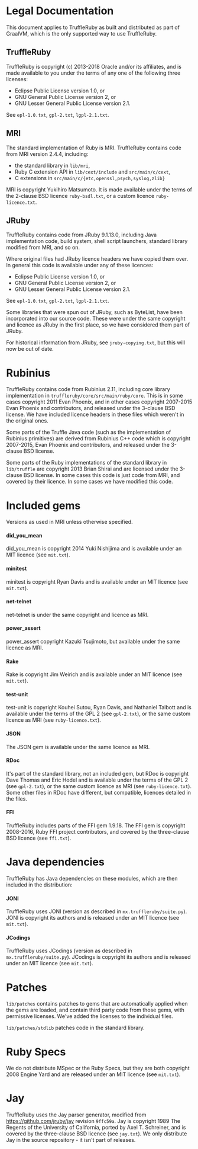 # Legal Documentation

This document applies to TruffleRuby as built and distributed as part of
GraalVM, which is the only supported way to use TruffleRuby.

## TruffleRuby

TruffleRuby is copyright (c) 2013-2018 Oracle and/or its
affiliates, and is made available to you under the terms of any one of the
following three licenses:

* Eclipse Public License version 1.0, or
* GNU General Public License version 2, or
* GNU Lesser General Public License version 2.1.

See `epl-1.0.txt`, `gpl-2.txt`, `lgpl-2.1.txt`.

## MRI

The standard implementation of Ruby is MRI. TruffleRuby contains code from MRI
version 2.4.4, including:

* the standard library in `lib/mri`, 
* Ruby C extension API in `lib/cext/include` and `src/main/c/cext`, 
* C extensions in `src/main/c/{etc,openssl,psych,syslog,zlib}`

MRI is copyright Yukihiro Matsumoto. It is made available under the terms of the
2-clause BSD licence `ruby-bsdl.txt`, or a custom licence `ruby-licence.txt`.

## JRuby

TruffleRuby contains code from JRuby 9.1.13.0, including Java implementation
code, build system, shell script launchers, standard library modified from MRI,
and so on.

Where original files had JRuby licence headers we have copied them over. In
general this code is available under any of these licences:

* Eclipse Public License version 1.0, or
* GNU General Public License version 2, or
* GNU Lesser General Public License version 2.1.

See `epl-1.0.txt`, `gpl-2.txt`, `lgpl-2.1.txt`.

Some libraries that were spun out of JRuby, such as ByteList, have been
incorporated into our source code. These were under the same copyright and
licence as JRuby in the first place, so we have considered them part of JRuby.

For historical information from JRuby, see `jruby-copying.txt`, but this will
now be out of date.

# Rubinius

TruffleRuby contains code from Rubinius 2.11, including core library
implementation in `truffleruby/core/src/main/ruby/core`. This is in some cases
copyright 2011 Evan Phoenix, and in other cases copyright 2007-2015 Evan Phoenix
and contributors, and released under the 3-clause BSD license. We have included
licence headers in these files which weren't in the original ones.

Some parts of the Truffle Java code (such as the implementation of Rubinius
primitives) are derived from Rubinius C++ code which is copyright 2007-2015,
Evan Phoenix and contributors, and released under the 3-clause BSD license.

Some parts of the Ruby implementations of the standard library in `lib/truffle`
are copyright 2013 Brian Shirai and are licensed under the 3-clause BSD license.
In some cases this code is just code from MRI, and covered by their licence. In
some cases we have modified this code.

# Included gems

Versions as used in MRI unless otherwise specified.

#### did_you_mean

did_you_mean is copyright 2014 Yuki Nishijima and is available under an MIT
licence (see `mit.txt`).

#### minitest

minitest is copyright Ryan Davis and is available under an MIT licence (see
`mit.txt`).

#### net-telnet

net-telnet is under the same copyright and licence as MRI.

#### power_assert

power_assert copyright Kazuki Tsujimoto, but available under the same licence as
MRI.

#### Rake

Rake is copyright Jim Weirich and is available under an MIT licence (see
`mit.txt`).

#### test-unit

test-unit is copyright Kouhei Sutou, Ryan Davis, and Nathaniel Talbott and is
available under the terms of the GPL 2 (see `gpl-2.txt`), or the same custom
licence as MRI (see `ruby-licence.txt`).

#### JSON

The JSON gem is available under the same licence as MRI.

#### RDoc

It's part of the standard library, not an included gem, but RDoc is copyright
Dave Thomas and Eric Hodel and is available under the terms of the GPL 2 (see
`gpl-2.txt`), or the same custom licence as MRI (see `ruby-licence.txt`). Some
other files in RDoc have different, but compatible, licences detailed in the
files.

#### FFI

TruffleRuby includes parts of the FFI gem 1.9.18. The FFI gem is copyright
2008-2016, Ruby FFI project contributors, and covered by the three-clause BSD
licence (see `ffi.txt`).

# Java dependencies

TruffleRuby has Java dependencies on these modules, which are then included in
the distribution:

#### JONI

TruffleRuby uses JONI (version as described in `mx.truffleruby/suite.py`). JONI
is copyright its authors and is released under an MIT licence (see `mit.txt`).

#### JCodings

TruffleRuby uses JCodings (version as described in `mx.truffleruby/suite.py`).
JCodings is copyright its authors and is released under an MIT licence (see
`mit.txt`).

# Patches

`lib/patches` contains patches to gems that are automatically applied when the
gems are loaded, and contain third party code from those gems, with permissive
licenses. We've added the licenses to the individual files.

`lib/patches/stdlib` patches code in the standard library.

# Ruby Specs

We do not distribute MSpec or the Ruby Specs, but they are both copyright 2008
Engine Yard and are released under an MIT licence (see `mit.txt`).

# Jay

TruffleRuby uses the Jay parser generator, modified from
https://github.com/jruby/jay revision `9ffc59a`. Jay is copyright 1989 The
Regents of the University of California, ported by Axel T. Schreiner, and is
covered by the three-clause BSD licence (see `jay.txt`). We only distribute Jay
in the source repository - it isn't part of releases.
